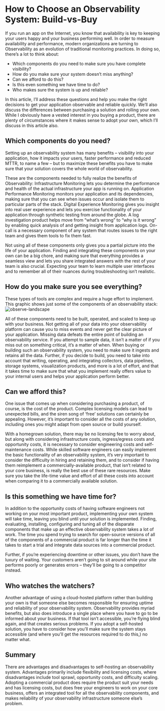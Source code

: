 # How to Choose an Observability System: Build-vs-Buy


If you run an app on the Internet, you know that availability is key to keeping your users happy and your business performing well. In order to measure availability and performance, modern organizations are turning to Observability as an evolution of traditional monitoring practices. In doing so, there’s a lot to think about:

* Which components do you need to make sure you have complete visibility?
* How do you make sure your system doesn’t miss anything?
* Can we afford to do this?
* Is this even something we have time to do?
* Who makes sure the system is up and reliable?

In this article, I’ll address these questions and help you make the right decisions to get your application observable and reliable quickly. We’ll also discuss the differences between purchasing a solution and rolling your own. While I obviously have a vested interest in you buying a product, there are plenty of circumstances where it makes sense to adopt your own, which I’ll discuss in this article also.

## Which components do you need?
Setting up an observability system has many benefits – visibility into your application, how it impacts your users, faster performance and reduced MTTR, to name a few – but to maximize these benefits you have to make sure that your solution covers the whole world of observability.

These are the components needed to fully realize the benefits of Observability: Infrastructure Monitoring lets you determine the performance and health of the actual infrastructure your app is running on. Application Performance Monitoring monitors your application and its dependencies, making sure that you can see when issues occur and isolate them to particular parts of the stack. Digital Experience Monitoring gives you insight into real user experience and lets you exercise functionality of your application through synthetic testing from around the globe. A log investigation product helps move from “what’s wrong” to “why is it wrong” by enabling quick analysis of and getting insight from application logs. On-call is a necessary component of any system that routes issues to the right team and gives them tools to fix them fast.

Not using all of these components only gives you a partial picture into the life of your application. Finding and integrating these components on your own can be a big chore, and making sure that everything provides a seamless view and lets you share integrated answers with the rest of your team is also crucial. Expecting your team to learn multiple user interfaces and to remember all of their nuances during troubleshooting isn’t realistic.

## How do you make sure you see everything?
These types of tools are complex and require a huge effort to implement. This graphic shows just some of the components of an observability stack:
![observe-landscape](https://user-images.githubusercontent.com/22912437/126797483-fc222750-0eb9-4cb7-b511-a83a6a85aceb.png)


All of these components need to be built, operated, and scaled to keep up with your business. Not getting all of your data into your observability platform can cause you to miss events and never get the clear picture of your application. Missing data defeats the entire point of building an observability service. If you attempt to sample data, it isn’t a matter of if you miss out on something critical, it’s a matter of when. When buying or building such an observability system, you need to make sure it ingests and retains all the data. Further, if you decide to build, you need to take into account that writing, operating, and integrating collectors, data pipelines, storage systems, visualization products, and more is a lot of effort, and that it takes time to make sure that what you implement really offers value to your internal users and helps your application perform better.

## Can we afford this?
One issue that comes up when considering purchasing a product, of course, is the cost of the product. Complex licensing models can lead to unexpected bills, and the siren song of ‘free’ solutions can certainly be appealing. However, it’s important to consider all the costs of any solution, including ones you might adapt from open source or build yourself.

With a homegrown solution, there may be no licensing fee to worry about, but along with considering infrastructure costs, ingress/egress costs and opportunity costs, it is necessary to consider engineering costs and self-maintenance costs. While skilled software engineers can easily implement the basic functionality of an observability system, it’s very important to consider the difficulty in hiring and retaining them, and to consider if having them reimplement a commercially-available product, that isn’t related to your core business, is really the best use of these rare resources. Make sure you take the life-time value and effort of all these costs into account when comparing it to a commercially available solution.

## Is this something we have time for?
In addition to the opportunity costs of having software engineers not working on your most important product, implementing your own system will take time, leaving you blind until your solution is implemented. Finding, evaluating, installing, configuring and tuning all of the disparate components that make up an effective observability system takes a lot of work. The time you spend trying to search for open-source versions of all of the components of a commercial product is far longer than the time it takes to start a trial and integrate data sources into a commercial product.

Further, if you’re experiencing downtime or other issues, you don’t have the luxury of waiting. Your customers aren’t going to sit around while your site performs poorly or generates errors – they’ll be going to a competitor instead.

## Who watches the watchers?
Another advantage of using a cloud-hosted platform rather than building your own is that someone else becomes responsible for ensuring uptime and reliability of your observability system. Observability provides myriad benefits, but also does introduce a single place where you have to go to be informed about your business. If that tool isn’t accessible, you’re flying blind again, and that creates serious problems. If you adopt a self-hosted solution, you have to consider how you’ll make sure the system stays accessible (and where you'll get the resources required to do this,) no matter what.

## Summary
There are advantages and disadvantages to self-hosting an observability system. Advantages primarily include flexibility and licensing costs, where disadvantages include tool sprawl, opportunity costs, and difficulty scaling. Adopting a commercial product does require the product suit your needs and has licensing costs, but does free your engineers to work on your core business, offers an integrated tool for all the observability components, and makes reliability of your observability infrastructure someone else’s problem. 
